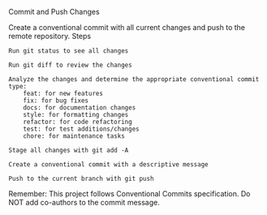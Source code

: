Commit and Push Changes

Create a conventional commit with all current changes and push to the remote repository.
Steps

    Run git status to see all changes

    Run git diff to review the changes

    Analyze the changes and determine the appropriate conventional commit type:
        feat: for new features
        fix: for bug fixes
        docs: for documentation changes
        style: for formatting changes
        refactor: for code refactoring
        test: for test additions/changes
        chore: for maintenance tasks

    Stage all changes with git add -A

    Create a conventional commit with a descriptive message

    Push to the current branch with git push

Remember: This project follows Conventional Commits specification. Do NOT add co-authors to the commit message.